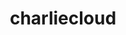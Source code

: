---
title: "charliecloud"
layout: cache
categories: [package, develop-2024-01-21]
meta: {"versions": ["0.35"], "compilers": ["cce@=15.0.1", "gcc@=11.4.0", "gcc@=9.4.0", "oneapi@=2023.2.0"], "oss": ["rhel8", "ubuntu20.04", "ubuntu22.04"], "platforms": ["linux"], "targets": ["aarch64", "neoverse_v1", "ppc64le", "x86_64_v3", "zen4"], "stacks": ["e4s", "e4s-aarch64", "e4s-cray-rhel", "e4s-neoverse_v1", "e4s-oneapi", "e4s-power", "root"], "num_specs": 6, "num_specs_by_stack": {"e4s-cray-rhel": 1, "root": 6, "e4s-neoverse_v1": 1, "e4s-power": 1, "e4s": 1, "e4s-oneapi": 1, "e4s-aarch64": 1}}
spec_details: [{"hash": "a7f3sxzym3n352ga6rwcccx7g7qydc6b", "compiler": "cce@=15.0.1", "versions": ["0.35"], "os": "rhel8", "platform": "linux", "target": "zen4", "variants": ["build_system=autotools", "~docs", "~squashfuse"], "stacks": ["e4s-cray-rhel", "root"], "size": "-", "tarball": "https://binaries.spack.io/develop-2024-01-21/build_cache/linux-rhel8-zen4/cce-15.0.1/charliecloud-0.35/linux-rhel8-zen4-cce-15.0.1-charliecloud-0.35-a7f3sxzym3n352ga6rwcccx7g7qydc6b.spack"}, {"hash": "2yrxosrx7oimc7eggozouohhfiflbg5u", "compiler": "gcc@=11.4.0", "versions": ["0.35"], "os": "ubuntu20.04", "platform": "linux", "target": "neoverse_v1", "variants": ["build_system=autotools", "~docs", "~squashfuse"], "stacks": ["e4s-neoverse_v1", "root"], "size": "-", "tarball": "https://binaries.spack.io/develop-2024-01-21/build_cache/linux-ubuntu20.04-neoverse_v1/gcc-11.4.0/charliecloud-0.35/linux-ubuntu20.04-neoverse_v1-gcc-11.4.0-charliecloud-0.35-2yrxosrx7oimc7eggozouohhfiflbg5u.spack"}, {"hash": "rtr6fnen3gfok75m3qvxvbpug3omx4si", "compiler": "gcc@=9.4.0", "versions": ["0.35"], "os": "ubuntu20.04", "platform": "linux", "target": "ppc64le", "variants": ["build_system=autotools", "~docs", "~squashfuse"], "stacks": ["e4s-power", "root"], "size": "-", "tarball": "https://binaries.spack.io/develop-2024-01-21/build_cache/linux-ubuntu20.04-ppc64le/gcc-9.4.0/charliecloud-0.35/linux-ubuntu20.04-ppc64le-gcc-9.4.0-charliecloud-0.35-rtr6fnen3gfok75m3qvxvbpug3omx4si.spack"}, {"hash": "jt2m5zxh4z7j5rj5ys4jwkcka2mktrao", "compiler": "gcc@=11.4.0", "versions": ["0.35"], "os": "ubuntu20.04", "platform": "linux", "target": "x86_64_v3", "variants": ["build_system=autotools", "~docs", "~squashfuse"], "stacks": ["e4s", "root"], "size": "-", "tarball": "https://binaries.spack.io/develop-2024-01-21/build_cache/linux-ubuntu20.04-x86_64_v3/gcc-11.4.0/charliecloud-0.35/linux-ubuntu20.04-x86_64_v3-gcc-11.4.0-charliecloud-0.35-jt2m5zxh4z7j5rj5ys4jwkcka2mktrao.spack"}, {"hash": "nejhqno7z77r52q5n5zj3codyk7hx3hv", "compiler": "oneapi@=2023.2.0", "versions": ["0.35"], "os": "ubuntu20.04", "platform": "linux", "target": "x86_64_v3", "variants": ["build_system=autotools", "~docs", "~squashfuse"], "stacks": ["e4s-oneapi", "root"], "size": "-", "tarball": "https://binaries.spack.io/develop-2024-01-21/build_cache/linux-ubuntu20.04-x86_64_v3/oneapi-2023.2.0/charliecloud-0.35/linux-ubuntu20.04-x86_64_v3-oneapi-2023.2.0-charliecloud-0.35-nejhqno7z77r52q5n5zj3codyk7hx3hv.spack"}, {"hash": "se5ctn245ft32exso6mc4lm4hxzgqwlh", "compiler": "gcc@=11.4.0", "versions": ["0.35"], "os": "ubuntu22.04", "platform": "linux", "target": "aarch64", "variants": ["build_system=autotools", "~docs", "~squashfuse"], "stacks": ["root", "e4s-aarch64"], "size": "-", "tarball": "https://binaries.spack.io/develop-2024-01-21/build_cache/linux-ubuntu22.04-aarch64/gcc-11.4.0/charliecloud-0.35/linux-ubuntu22.04-aarch64-gcc-11.4.0-charliecloud-0.35-se5ctn245ft32exso6mc4lm4hxzgqwlh.spack"}]
---